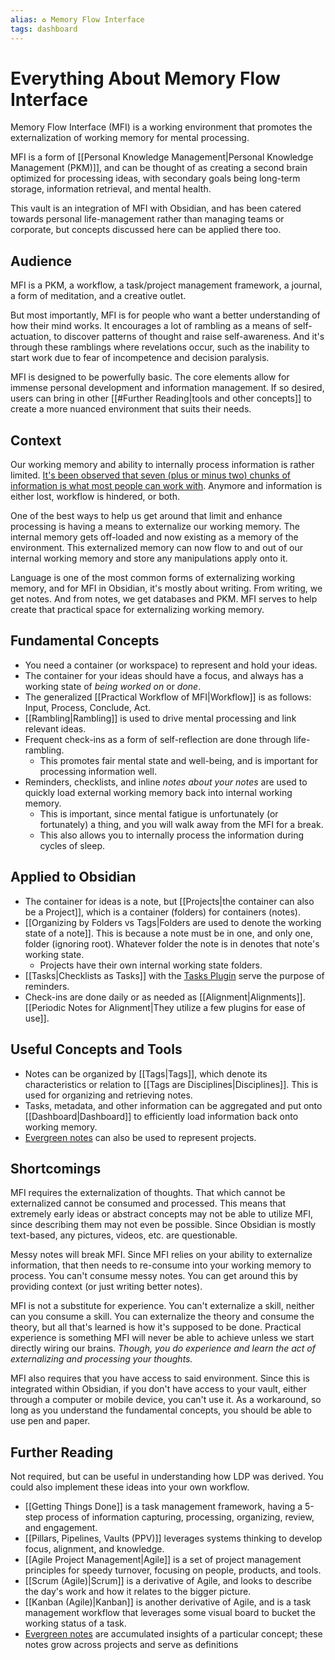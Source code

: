 ```yaml
---
alias: ♻ Memory Flow Interface
tags: dashboard
---
```

# Everything About Memory Flow Interface
Memory Flow Interface (MFI) is a working environment that promotes the externalization of working memory for mental processing.

MFI is a form of [[Personal Knowledge Management|Personal Knowledge Management (PKM)]], and can be thought of as creating a second brain optimized for processing ideas, with secondary goals being long-term storage, information retrieval, and mental health.

This vault is an integration of MFI with Obsidian, and has been catered towards personal life-management rather than managing teams or corporate, but concepts discussed here can be applied there too.

## Audience
MFI is a PKM, a workflow, a task/project management framework, a journal, a form of meditation, and a creative outlet.

But most importantly, MFI is for people who want a better understanding of how their mind works. It encourages a lot of rambling as a means of self-actuation, to discover patterns of thought and raise self-awareness. And it's through these ramblings where revelations occur, such as the inability to start work due to fear of incompetence and decision paralysis.

MFI is designed to be powerfully basic. The core elements allow for immense personal development and information management. If so desired, users can bring in other [[#Further Reading|tools and other concepts]] to create a more nuanced environment that suits their needs.

## Context
Our working memory and ability to internally process information is rather limited. [It's been observed that seven (plus or minus two) chunks of information is what most people can work with](https://en.wikipedia.org/wiki/The_Magical_Number_Seven,_Plus_or_Minus_Two). Anymore and information is either lost, workflow is hindered, or both.

One of the best ways to help us get around that limit and enhance processing is having a means to externalize our working memory. The internal memory gets off-loaded and now existing as a memory of the environment. This externalized memory can now flow to and out of our internal working memory and store any manipulations apply onto it.

Language is one of the most common forms of externalizing working memory, and for MFI in Obsidian, it's mostly about writing. From writing, we get notes. And from notes, we get databases and PKM. MFI serves to help create that practical space for externalizing working memory.

## Fundamental Concepts
- You need a container (or workspace) to represent and hold your ideas.
- The container for your ideas should have a focus, and always has a working state of *being worked on* or *done*.
- The generalized [[Practical Workflow of MFI|Workflow]] is as follows: Input, Process, Conclude, Act.
- [[Rambling|Rambling]] is used to drive mental processing and link relevant ideas.
- Frequent check-ins as a form of self-reflection are done through life-rambling. 
	- This promotes fair mental state and well-being, and is important for processing information well.
- Reminders, checklists, and inline *notes about your notes* are used to quickly load external working memory back into internal working memory. 
	- This is important, since mental fatigue is unfortunately (or fortunately) a thing, and you will walk away from the MFI for a break.
	- This also allows you to internally process the information during cycles of sleep.

## Applied to Obsidian
- The container for ideas is a note, but [[Projects|the container can also be a Project]], which is a container (folders) for containers (notes).
- [[Organizing by Folders vs Tags|Folders are used to denote the working state of a note]]. This is because a note must be in one, and only one, folder (ignoring root). Whatever folder the note is in denotes that note's working state.
	- Projects have their own internal working state folders.
- [[Tasks|Checklists as Tasks]] with the [Tasks Plugin](obsidian://show-plugin?id=obsidian-tasks-plugin) serve the purpose of reminders.
- Check-ins are done daily or as needed as [[Alignment|Alignments]]. [[Periodic Notes for Alignment|They utilize a few plugins for ease of use]].

## Useful Concepts and Tools
- Notes can be organized by [[Tags|Tags]], which denote its characteristics or relation to [[Tags are Disciplines|Disciplines]]. This is used for organizing and retrieving notes.
- Tasks, metadata, and other information can be aggregated and put onto [[Dashboard|Dashboard]] to efficiently load information back onto working memory.
- [Evergreen notes](https://notes.andymatuschak.org/Evergreen_notes) can also be used to represent projects.

## Shortcomings
MFI requires the externalization of thoughts. That which cannot be externalized cannot be consumed and processed. This means that extremely early ideas or abstract concepts may not be able to utilize MFI, since describing them may not even be possible. Since Obsidian is mostly text-based, any pictures, videos, etc. are questionable.

Messy notes will break MFI. Since MFI relies on your ability to externalize information, that then needs to re-consume into your working memory to process. You can't consume messy notes. You can get around this by providing context (or just writing better notes).

MFI is not a substitute for experience. You can't externalize a skill, neither can you consume a skill. You can externalize the theory and consume the theory, but all that's learned is how it's supposed to be done. Practical experience is something MFI will never be able to achieve unless we start directly wiring our brains. *Though, you do experience and learn the act of externalizing and processing your thoughts.*

MFI also requires that you have access to said environment. Since this is integrated within Obsidian, if you don't have access to your vault, either through a computer or mobile device, you can't use it. As a workaround, so long as you understand the fundamental concepts, you should be able to use pen and paper.

## Further Reading
Not required, but can be useful in understanding how LDP was derived. You could also implement these ideas into your own workflow.
- [[Getting Things Done]] is a task management framework, having a 5-step process of information capturing, processing, organizing, review, and engagement.
- [[Pillars, Pipelines, Vaults (PPV)]] leverages systems thinking to develop focus, alignment, and knowledge.
- [[Agile Project Management|Agile]] is a set of project management principles for speedy turnover, focusing on people, products, and tools.
- [[Scrum (Agile)|Scrum]] is a derivative of Agile, and looks to describe the day's work and how it relates to the bigger picture.
- [[Kanban (Agile)|Kanban]] is another derivative of Agile, and is a task management workflow that leverages some visual board to bucket the working status of a task.
- [Evergreen notes](https://notes.andymatuschak.org/Evergreen_notes) are accumulated insights of a particular concept; these notes grow across projects and serve as definitions